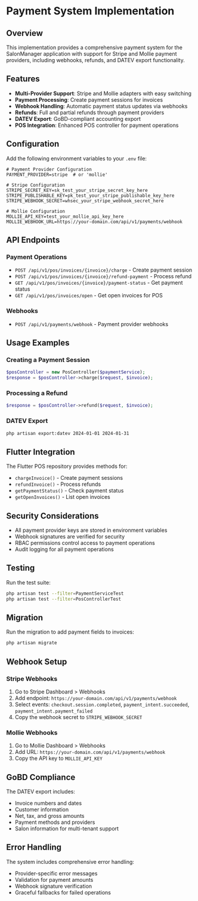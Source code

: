 # Payment System Implementation

## Overview

This implementation provides a comprehensive payment system for the SalonManager application with support for Stripe and Mollie payment providers, including webhooks, refunds, and DATEV export functionality.

## Features

- **Multi-Provider Support**: Stripe and Mollie adapters with easy switching
- **Payment Processing**: Create payment sessions for invoices
- **Webhook Handling**: Automatic payment status updates via webhooks
- **Refunds**: Full and partial refunds through payment providers
- **DATEV Export**: GoBD-compliant accounting export
- **POS Integration**: Enhanced POS controller for payment operations

## Configuration

Add the following environment variables to your `.env` file:

```env
# Payment Provider Configuration
PAYMENT_PROVIDER=stripe  # or 'mollie'

# Stripe Configuration
STRIPE_SECRET_KEY=sk_test_your_stripe_secret_key_here
STRIPE_PUBLISHABLE_KEY=pk_test_your_stripe_publishable_key_here
STRIPE_WEBHOOK_SECRET=whsec_your_stripe_webhook_secret_here

# Mollie Configuration
MOLLIE_API_KEY=test_your_mollie_api_key_here
MOLLIE_WEBHOOK_URL=https://your-domain.com/api/v1/payments/webhook
```

## API Endpoints

### Payment Operations

- `POST /api/v1/pos/invoices/{invoice}/charge` - Create payment session
- `POST /api/v1/pos/invoices/{invoice}/refund-payment` - Process refund
- `GET /api/v1/pos/invoices/{invoice}/payment-status` - Get payment status
- `GET /api/v1/pos/invoices/open` - Get open invoices for POS

### Webhooks

- `POST /api/v1/payments/webhook` - Payment provider webhooks

## Usage Examples

### Creating a Payment Session

```php
$posController = new PosController($paymentService);
$response = $posController->charge($request, $invoice);
```

### Processing a Refund

```php
$response = $posController->refund($request, $invoice);
```

### DATEV Export

```bash
php artisan export:datev 2024-01-01 2024-01-31
```

## Flutter Integration

The Flutter POS repository provides methods for:

- `chargeInvoice()` - Create payment sessions
- `refundInvoice()` - Process refunds
- `getPaymentStatus()` - Check payment status
- `getOpenInvoices()` - List open invoices

## Security Considerations

- All payment provider keys are stored in environment variables
- Webhook signatures are verified for security
- RBAC permissions control access to payment operations
- Audit logging for all payment operations

## Testing

Run the test suite:

```bash
php artisan test --filter=PaymentServiceTest
php artisan test --filter=PosControllerTest
```

## Migration

Run the migration to add payment fields to invoices:

```bash
php artisan migrate
```

## Webhook Setup

### Stripe Webhooks

1. Go to Stripe Dashboard > Webhooks
2. Add endpoint: `https://your-domain.com/api/v1/payments/webhook`
3. Select events: `checkout.session.completed`, `payment_intent.succeeded`, `payment_intent.payment_failed`
4. Copy the webhook secret to `STRIPE_WEBHOOK_SECRET`

### Mollie Webhooks

1. Go to Mollie Dashboard > Webhooks
2. Add URL: `https://your-domain.com/api/v1/payments/webhook`
3. Copy the API key to `MOLLIE_API_KEY`

## GoBD Compliance

The DATEV export includes:
- Invoice numbers and dates
- Customer information
- Net, tax, and gross amounts
- Payment methods and providers
- Salon information for multi-tenant support

## Error Handling

The system includes comprehensive error handling:
- Provider-specific error messages
- Validation for payment amounts
- Webhook signature verification
- Graceful fallbacks for failed operations
